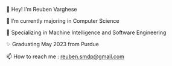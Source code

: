 👋  Hey! I’m Reuben Varghese

🌱  I’m currently majoring in Computer Science 

👀  Specializing in Machine Intelligence and Software Engineering

✨  Graduating May 2023 from Purdue

📫  How to reach me : reuben.smdp@gmail.com
